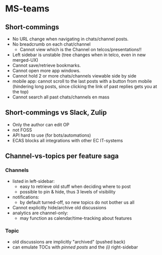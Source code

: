 # MS-teams

## Short-commings

- No URL change when navigating in chats/channel posts.
- No breadcrumb on each chat/channel
  - Cannot view which is the Channel on telcos/presentations!!
- Left sidebar is unstable (tree changes when in telco, even in new merged-UX)
- Cannot save/retrieve bookmarks.
- Cannot open more app windows.
- Cannot hold 2 or more chats/channels viewable side by side
- mobile app: cannot scroll to the last posts with a button from mobile
  (hindering long posts, since clicking the link of past replies gets you at the top)
- Cannot search all past chats/channels en mass

## Short-commings vs Slack, Zulip

- Only the author can edit OP
- not FOSS
- API hard to use (for bots/automations)
- ECAS blocks all integrations with other EC IT-systems

## Channel-vs-topics per feature saga

### Channels

- listed in left-sidebar:
  - easy to retrieve old stuff when deciding where to post
  - possible to pin & hide, thus 3 levels of visibility
- notifications:
  - by default turned-off, so new topics do not bother us all
- Cannot explicitly hide/archive old discussions
- analytics are channel-only:
  - may function as calendar/time-tracking about features

### Topic

- old discussions are implicitly "archived" (pushed back)
- can emulate TOCs with *pinned posts* and the *(i)* right-sidebar
